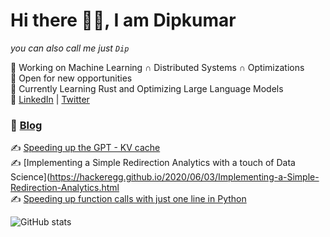 # Hi there 👋🏽, I am Dipkumar

*you can also call me just `Dip`*


🤖 Working on Machine Learning  $∩$ Distributed Systems $∩$ Optimizations  
💚 Open for new opportunities  
🔭 Currently Learning Rust and Optimizing Large Language Models  
🤍 [LinkedIn](https://www.linkedin.com/in/dip-p-patel/) | [Twitter](https://twitter.com/immortal_333)  


### 📰 [Blog](https://immortal3.github.io/) 

✍ [Speeding up the GPT - KV cache](https://immortal3.github.io/becoming-the-unbeatable/posts/gpt-kvcache/)  
✍ [Implementing a Simple Redirection Analytics with a touch of Data Science](https://hackeregg.github.io/2020/06/03/Implementing-a-Simple-Redirection-Analytics.html  
✍ [Speeding up function calls with just one line in Python](https://hackeregg.github.io/2020/06/03/Speeding-up-function-calls-with-just-one-line-in-Python.html)


![GitHub stats](https://github-readme-stats.vercel.app/api?username=immortal3&count_private=true&show_icons=true&theme=radical&hide=issues)


